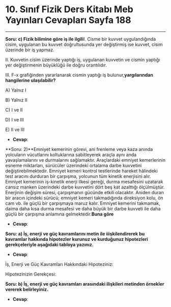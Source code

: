 # 10. Sınıf Fizik Ders Kitabı Meb Yayınları Cevapları Sayfa 188

---

**Soru: c) Fizik bilimine göre iş ile ilgili**I. Cisme bir kuvvet uygulandığında cisim, uygulanan bu kuvvet doğrultusunda yer değiştirmiş ise kuvvet, cisim üzerinde bir iş yapmaz.

 II. Kuvvetin cisim üzerinde yaptığı iş, uygulanan kuvvetin ve cismin yaptığı yer değiştirmenin büyüklüğü ile doğru orantılıdır.

 III. F-x grafiğinden yararlanarak cismin yaptığı iş bulunur,**yargılarından hangilerine ulaşılabilir?**

A) Yalnız I

 B) Yalnız II

 C) I ve II

 D) I ve III

 E) II ve III

-   **Cevap**:

**Soru: 2)**Emniyet kemerinin görevi, ani frenleme veya kaza anında yolcuların vücutlarını koltuklarına sabitleyerek araçla aynı anda yavaşlamalarını ve durmalarını sağlamaktır. Araçlardaki emniyet kemerlerinin esneme miktarları, sürücüler üzerindeki ortalama darbe kuvvetini değiştirebilmektedir. Emniyet kemeri kontrol testlerinde hareket hâlindeki test aracını durduran bir çarpışma, yolcunun tüm kinetik enerjisini alır. Emniyet kemerinin iş-kinetik enerji ilkesi gereği, durma mesafesini uzatarak cansız manken üzerindeki darbe kuvvetini dört beş kat azalttığı ölçülmüştür. Enerjinin değişim süresi, çarpışmanın gücünde etkili olacaktır. Aniden duran bir aracın içindeki sürücü; emniyet kemeri takmadığında direksiyon kolu, ön cam vb. ile güçlü bir çarpışmaya maruz kalır. Emniyet kemerini takmamak, daima daha kısa durma mesafesi ve daha büyük bir darbe kuvveti ile daha güçlü bir çarpışma anlamına gelmektedir.**Buna göre**

-   **Cevap**:

**Soru: a) İş, enerji ve güç kavramlarını metin ile iiişkilendirerek bu kavramlar hakkında hipotezler kurunuz ve kurduğunuz hipotezleri gerekçeleriyle aşağıdaki tabloya yazınız.**

-   **Cevap**:

İş, Enerji ve Güç Kavramları Hakkındaki Hipoteziniz:

 Hipotezinizin Gerekçesi:

**Soru: b) İş, enerji ve güç kavramları arasındaki ilişkileri metinden örnekler vererek belirleyiniz.**

-   **Cevap**:
